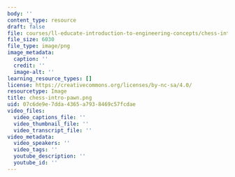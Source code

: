 ```yaml
---
body: ''
content_type: resource
draft: false
file: courses/ll-educate-introduction-to-engineering-concepts/chess-intro-pawn.png
file_size: 6030
file_type: image/png
image_metadata:
  caption: ''
  credit: ''
  image-alt: ''
learning_resource_types: []
license: https://creativecommons.org/licenses/by-nc-sa/4.0/
resourcetype: Image
title: chess-intro-pawn.png
uid: 07c6de9e-7dda-4365-a793-8469c57fcdae
video_files:
  video_captions_file: ''
  video_thumbnail_file: ''
  video_transcript_file: ''
video_metadata:
  video_speakers: ''
  video_tags: ''
  youtube_description: ''
  youtube_id: ''
---
```

